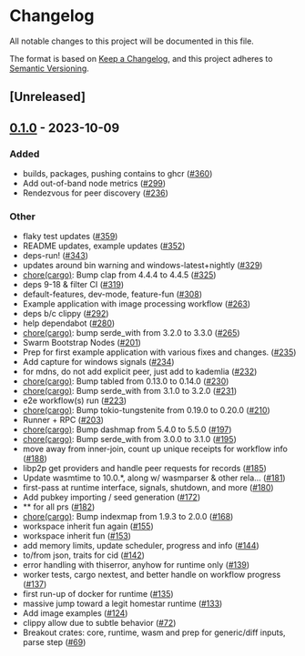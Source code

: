 # Changelog
All notable changes to this project will be documented in this file.

The format is based on [Keep a Changelog](https://keepachangelog.com/en/1.0.0/),
and this project adheres to [Semantic Versioning](https://semver.org/spec/v2.0.0.html).

## [Unreleased]

## [0.1.0](https://github.com/ipvm-wg/homestar/releases/tag/homestar-runtime-v0.1.0) - 2023-10-09

### Added
- builds, packages, pushing contains to ghcr ([#360](https://github.com/ipvm-wg/homestar/pull/360))
- Add out-of-band node metrics ([#299](https://github.com/ipvm-wg/homestar/pull/299))
- Rendezvous for peer discovery ([#236](https://github.com/ipvm-wg/homestar/pull/236))

### Other
- flaky test updates ([#359](https://github.com/ipvm-wg/homestar/pull/359))
- README updates, example updates ([#352](https://github.com/ipvm-wg/homestar/pull/352))
- deps-run! ([#343](https://github.com/ipvm-wg/homestar/pull/343))
- updates around bin warning and windows-latest+nightly ([#329](https://github.com/ipvm-wg/homestar/pull/329))
- [chore(cargo)](deps): Bump clap from 4.4.4 to 4.4.5 ([#325](https://github.com/ipvm-wg/homestar/pull/325))
- deps 9-18 & filter CI ([#319](https://github.com/ipvm-wg/homestar/pull/319))
- default-features, dev-mode, feature-fun ([#308](https://github.com/ipvm-wg/homestar/pull/308))
- Example application with image processing workflow ([#263](https://github.com/ipvm-wg/homestar/pull/263))
- deps b/c clippy ([#292](https://github.com/ipvm-wg/homestar/pull/292))
- help dependabot ([#280](https://github.com/ipvm-wg/homestar/pull/280))
- [chore(cargo)](deps): bump serde_with from 3.2.0 to 3.3.0 ([#265](https://github.com/ipvm-wg/homestar/pull/265))
- Swarm Bootstrap Nodes ([#201](https://github.com/ipvm-wg/homestar/pull/201))
- Prep for first example application with various fixes and changes. ([#235](https://github.com/ipvm-wg/homestar/pull/235))
- Add capture for windows signals ([#234](https://github.com/ipvm-wg/homestar/pull/234))
- for mdns, do not add explicit peer, just add to kademlia ([#232](https://github.com/ipvm-wg/homestar/pull/232))
- [chore(cargo)](deps): Bump tabled from 0.13.0 to 0.14.0 ([#230](https://github.com/ipvm-wg/homestar/pull/230))
- [chore(cargo)](deps): Bump serde_with from 3.1.0 to 3.2.0 ([#231](https://github.com/ipvm-wg/homestar/pull/231))
- e2e workflow(s) run ([#223](https://github.com/ipvm-wg/homestar/pull/223))
- [chore(cargo)](deps): Bump tokio-tungstenite from 0.19.0 to 0.20.0 ([#210](https://github.com/ipvm-wg/homestar/pull/210))
- Runner + RPC ([#203](https://github.com/ipvm-wg/homestar/pull/203))
- [chore(cargo)](deps): Bump dashmap from 5.4.0 to 5.5.0 ([#197](https://github.com/ipvm-wg/homestar/pull/197))
- [chore(cargo)](deps): Bump serde_with from 3.0.0 to 3.1.0 ([#195](https://github.com/ipvm-wg/homestar/pull/195))
- move away from inner-join, count up unique receipts for workflow info ([#188](https://github.com/ipvm-wg/homestar/pull/188))
- libp2p get providers and handle peer requests for records ([#185](https://github.com/ipvm-wg/homestar/pull/185))
- Update wasmtime to 10.0.*, along w/ wasmparser & other rela… ([#181](https://github.com/ipvm-wg/homestar/pull/181))
- first-pass at runtime interface, signals, shutdown, and more ([#180](https://github.com/ipvm-wg/homestar/pull/180))
- Add pubkey importing / seed generation ([#172](https://github.com/ipvm-wg/homestar/pull/172))
- ** for all prs ([#182](https://github.com/ipvm-wg/homestar/pull/182))
- [chore(cargo)](deps): Bump indexmap from 1.9.3 to 2.0.0 ([#168](https://github.com/ipvm-wg/homestar/pull/168))
- workspace inherit fun again ([#155](https://github.com/ipvm-wg/homestar/pull/155))
- workspace inherit fun ([#153](https://github.com/ipvm-wg/homestar/pull/153))
- add memory limits, update scheduler, progress and info ([#144](https://github.com/ipvm-wg/homestar/pull/144))
- to/from json, traits for cid ([#142](https://github.com/ipvm-wg/homestar/pull/142))
- error handling with thiserror, anyhow for runtime only ([#139](https://github.com/ipvm-wg/homestar/pull/139))
- worker tests, cargo nextest, and better handle on workflow progress ([#137](https://github.com/ipvm-wg/homestar/pull/137))
- first run-up of docker for runtime ([#135](https://github.com/ipvm-wg/homestar/pull/135))
- massive jump toward a legit homestar runtime ([#133](https://github.com/ipvm-wg/homestar/pull/133))
- Add image examples ([#124](https://github.com/ipvm-wg/homestar/pull/124))
- clippy allow due to subtle behavior ([#72](https://github.com/ipvm-wg/homestar/pull/72))
- Breakout crates: core, runtime, wasm and prep for generic/diff inputs, parse step ([#69](https://github.com/ipvm-wg/homestar/pull/69))
